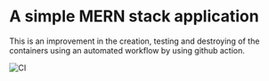 # A simple MERN stack application 

This is an improvement in the creation, testing and destroying of the containers using an automated workflow by using github action.

![CI](https://github.com/Omokehinde-hub/MERN-App/actions/workflows/github-action.yml/badge.svg)


